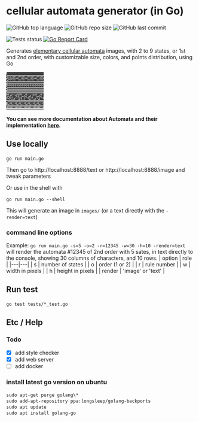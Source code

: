# cellular automata generator (in Go)

![GitHub top language](https://img.shields.io/github/languages/top/eliseduverdier/cellular-automata-go?style=flat-square)
![GitHub repo size](https://img.shields.io/github/repo-size/eliseduverdier/cellular-automata-go?style=flat-square)
![GitHub last commit](https://img.shields.io/github/last-commit/eliseduverdier/cellular-automata-go?style=flat-square)

![Tests status](https://github.com/eliseduverdier/cellular-automata-go/actions/workflows/quality.yml/badge.svg)
[![Go Report Card](https://goreportcard.com/badge/github.com/eliseduverdier/cellular-automata-go)](https://goreportcard.com/report/github.com/eliseduverdier/cellular-automata-go)

Generates [elementary cellular automata](https://en.wikipedia.org/wiki/Elementary_cellular_automaton) images, with 2 to 9 states, or 1st and 2nd order, with customizable size, colors, and points distribution, using Go

<img src="images/s2-o1-r73.png">

**You can see more documentation about Automata and their implementation [here](https://eliseduverdier.github.io/cellular-automata-go/).**

## Use locally

```shell
go run main.go
```

Then go to http://localhost:8888/text or http://localhost:8888/image and tweak parameters

Or use in the shell with

```shell
go run main.go --shell
```

This will generate an image in `images/` (or a text directly with the `-render=text`)

### command line options

Example: `go run main.go -s=5 -o=2 -r=12345 -w=30 -h=10 -render=text` will render the automata #12345 of 2nd order with 5 sates, in text directly to the console, showing 30 columns of characters, and 10 rows.
| option | role |
|---|---|
| s | number of states |
| o | order (1 or 2) |
| r | rule number |
| w | width in pixels |
| h | height in pixels |
| render | 'image' or 'text' |

## Run test

```shell
go test tests/*_test.go
```

## Etc / Help

### Todo

- [x] add style checker
- [x] add web server
- [ ] add docker

### install latest go version on ubuntu

```
sudo apt-get purge golang\*
sudo add-apt-repository ppa:longsleep/golang-backports
sudo apt update
sudo apt install golang-go
```
